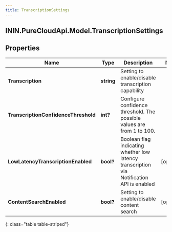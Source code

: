 ```yaml
---
title: TranscriptionSettings
---
```

## ININ.PureCloudApi.Model.TranscriptionSettings

## Properties

|Name | Type | Description | Notes|
|------------ | ------------- | ------------- | -------------|
| **Transcription** | **string** | Setting to enable/disable transcription capability | |
| **TranscriptionConfidenceThreshold** | **int?** | Configure confidence threshold. The possible values are from 1 to 100. | |
| **LowLatencyTranscriptionEnabled** | **bool?** | Boolean flag indicating whether low latency transcription via Notification API is enabled | [optional] |
| **ContentSearchEnabled** | **bool?** | Setting to enable/disable content search | [optional] |
{: class="table table-striped"}


